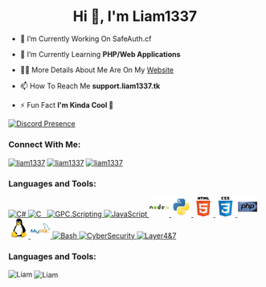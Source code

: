 <h1 align="center">Hi 👋, I'm Liam1337</h1>

- 🔭 I’m Currently Working On SafeAuth.cf

- 🌱 I’m Currently Learning **PHP/Web Applications**

- 👨‍💻 More Details About Me Are On My [Website](https://liam1337.tk/)

- 📫 How To Reach Me **support.liam1337.tk**

- ⚡ Fun Fact **I'm Kinda Cool 🚬**



[![Discord Presence](https://lanyard-profile-readme.vercel.app/api/907018905992691772)](https://discord.com/users/907018905992691772)

<h3 align="left">Connect With Me:</h3>
<p align="left">
<a href="https://instagram.com/" target="blank"><img align="center" src="https://cdn.jsdelivr.net/npm/simple-icons@3.0.1/icons/instagram.svg" alt="liam1337" height="30" width="40" /></a>
<a href="https://youtube.com/" target="blank"><img align="center" src="https://cdn.jsdelivr.net/npm/simple-icons@3.0.1/icons/youtube.svg" alt="liam1337" height="30" width="40" /></a>
<a href="https://dc.liam1337.tk/" target="blank"><img align="center" src="https://cdn.jsdelivr.net/npm/simple-icons@3.0.1/icons/discord.svg" alt="liam1337" height="30" width="40" /></a>
</p>

<h3 align="left">Languages and Tools:</h3>
<p align="left"> 
<a href="https://docs.microsoft.com/en-us/dotnet/csharp/" target="_blank"> <img src="https://vm.pl/assets/media/technologie/c-sharp/header-c-sharp.svg" alt="C#" width="40" height="40"/> 
<a href="https://www.learn-c.org/en/" target="_blank"> <img src="http://www.tutego.de/images/seminare/logos/c-program.svg" alt="C" width="28" height="40"/> 
&nbsp;   
<a href="https://cronusmax.com/manual/gpc_guide.htm#" target="_blank"> <img src="https://cronusmax.com/apple-icon-57x57.png" alt="GPC.Scripting" width="38" height="40"/> 
<a href="https://www.javascript.com/" target="_blank"> <img src="https://www.clipartmax.com/png/full/147-1474351_javascript-icon.png" alt="JavaScript" width="36" height="33"/> 
<a href="https://nodejs.org/" target="_blank" rel="noreferrer"> <img src="https://raw.githubusercontent.com/devicons/devicon/master/icons/nodejs/nodejs-original-wordmark.svg" alt="nodejs" width="40" height="40"/>
<a href="https://www.python.org/doc/" target="_blank"> <img src="https://raw.githubusercontent.com/devicons/devicon/master/icons/python/python-original.svg" alt="python" width="40" height="40"/>
<a href="https://www.w3.org/html/" target="_blank"> <img src="https://raw.githubusercontent.com/devicons/devicon/master/icons/html5/html5-original-wordmark.svg" alt="html" width="40" height="40"/>
<a href="https://www.w3schools.com/css/" target="_blank" rel="noreferrer"> <img src="https://raw.githubusercontent.com/devicons/devicon/master/icons/css3/css3-original-wordmark.svg" alt="css3" width="40" height="40"/>
<a href="https://www.php.net" target="_blank" rel="noreferrer"> <img src="https://raw.githubusercontent.com/devicons/devicon/master/icons/php/php-original.svg" alt="php" width="40" height="40"/> </a> 
</a> <a href="https://www.linux.org/" target="_blank" rel="noreferrer"> <img src="https://raw.githubusercontent.com/devicons/devicon/master/icons/linux/linux-original.svg" alt="linux" width="40" height="40"/>
</a> <a href="https://www.mysql.com/" target="_blank" rel="noreferrer"> <img src="https://raw.githubusercontent.com/devicons/devicon/master/icons/mysql/mysql-original-wordmark.svg" alt="mysql" width="40" height="40"/> </a>
</a> <a href="https://en.wikipedia.org/wiki/Bash_(Unix_shell)" target="_blank" rel="noreferrer"> <img src="https://cdn.discordapp.com/attachments/911389662390677564/911408476012572753/kisspng-bash-shell-script-command-line-interface-z-shell-5b3df572212d73.0687702015307871861359.png" alt="Bash" width="40" height="40"/> </a>
</a> <a href="https://www.hackthebox.com/" target="_blank" rel="noreferrer"> <img src="https://cdn.discordapp.com/attachments/911389662390677564/911409202566688798/pngfind.com-threat-icon-png-3801215.png" alt="CyberSecurity " width="45" height="43"/> </a>
</a> <a href="https://www.cloudflare.com/de-de/learning/ddos/what-is-layer-7/" target="_blank" rel="noreferrer"> <img src="https://cdn.discordapp.com/attachments/911389662390677564/911409557606113341/kisspng-computer-icons-layers-icon-design-download-5b1f0813df35f5.7406877815287603399143.png" alt="Layer4&7" width="45" height="43"/> </a>
</a></p>

<h3 align="left">Languages and Tools:</h3>


<p><img align="left" src="https://github-readme-stats.vercel.app/api/top-langs?username=Liam1337&show_icons=true&locale=en&layout=compact" alt="Liam" /></p>

<p>&nbsp;<img align="center" src="https://github-readme-stats.vercel.app/api?username=Liam1337&show_icons=true&locale=en" alt="Liam" /></p>
